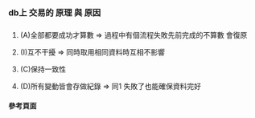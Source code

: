 ###
### db上 交易的 原理 與 原因 ###
###

1. (A)全部都要成功才算數
    => 過程中有個流程失敗先前完成的不算數 會復原    

2. (I)互不干擾
    => 同時取用相同資料時互相不影響 

3. (C)保持一致性

4. (D)所有變動皆會存做紀錄
    => 同1 失敗了也能確保資料完好
    

#### 參考頁面 ####

